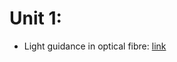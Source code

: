# Unit 1:

* Light guidance in optical fibre: [link](https://www.fiberlabs.com/glossary/optical-fiber/)
